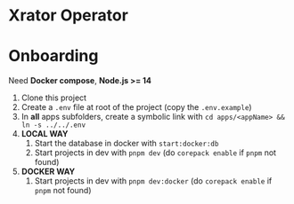 # Xrator Operator

# Onboarding

Need **Docker compose**, **Node.js >= 14**

1. Clone this project
1. Create a `.env` file at root of the project (copy the `.env.example`)
1. In **all** apps subfolders, create a symbolic link with `cd apps/<appName> && ln -s ../../.env`
1. **LOCAL WAY** 
    1. Start the database in docker with `start:docker:db`
    1. Start projects in dev with `pnpm dev` (do `corepack enable` if `pnpm` not found)
1. **DOCKER WAY** 
    1. Start projects in dev with `pnpm dev:docker` (do `corepack enable` if `pnpm` not found)